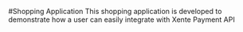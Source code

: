 #Shopping Application
This shopping application is developed to demonstrate how a user can easily integrate with Xente Payment API
